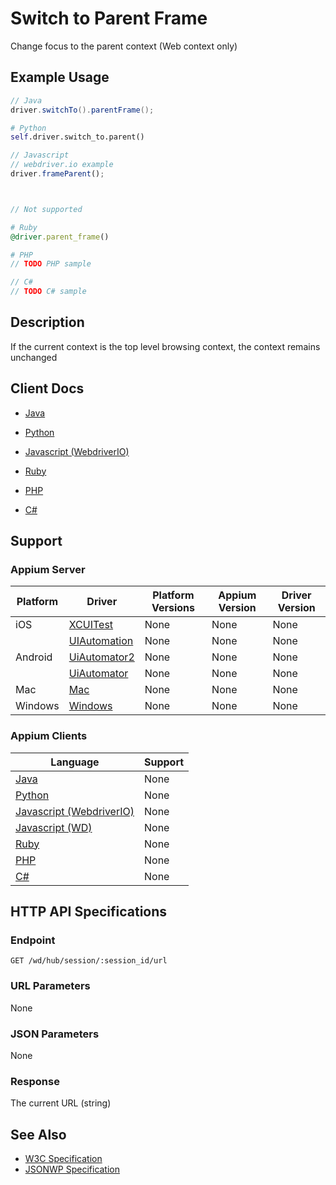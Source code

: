 # Switch to Parent Frame

Change focus to the parent context (Web context only)
## Example Usage

```java
// Java
driver.switchTo().parentFrame();

```

```python
# Python
self.driver.switch_to.parent()

```

```javascript
// Javascript
// webdriver.io example
driver.frameParent();



// Not supported
```

```ruby
# Ruby
@driver.parent_frame()

```

```php
# PHP
// TODO PHP sample

```

```csharp
// C#
// TODO C# sample

```


## Description

If the current context is the top level browsing context, the context remains unchanged


## Client Docs

 * [Java](https://seleniumhq.github.io/selenium/docs/api/java/org/openqa/selenium/WebDriver.TargetLocator.html#parentFrame--) 
 * [Python](http://selenium-python.readthedocs.io/api.html#selenium.webdriver.remote.webdriver.WebDriver.current_url) 
 * [Javascript (WebdriverIO)](http://webdriver.io/api/protocol/frameParent.html) 

 * [Ruby](http://www.rubydoc.info/gems/selenium-webdriver/Selenium/WebDriver/TargetLocator:parent_frame) 
 * [PHP](https://github.com/appium/php-client/) 
 * [C#](https://github.com/appium/appium-dotnet-driver/) 

## Support

### Appium Server

|Platform|Driver|Platform Versions|Appium Version|Driver Version|
|--------|----------------|------|--------------|--------------|
| iOS | [XCUITest](/docs/en/drivers/ios-xcuitest.md) | None | None | None |
|  | [UIAutomation](/docs/en/drivers/ios-uiautomation.md) | None | None | None |
| Android | [UiAutomator2](/docs/en/drivers/android-uiautomator2.md) | None | None | None |
|  | [UiAutomator](/docs/en/drivers/android-uiautomator.md) | None | None | None |
| Mac | [Mac](/docs/en/drivers/mac.md) | None | None | None |
| Windows | [Windows](/docs/en/drivers/windows.md) | None | None | None |

### Appium Clients 

|Language|Support|
|--------|-------|
|[Java](https://github.com/appium/java-client/releases/latest)| None |
|[Python](https://github.com/appium/python-client/releases/latest)| None |
|[Javascript (WebdriverIO)](http://webdriver.io/index.html)| None |
|[Javascript (WD)](https://github.com/admc/wd/releases/latest)| None |
|[Ruby](https://github.com/appium/ruby_lib/releases/latest)| None |
|[PHP](https://github.com/appium/php-client/releases/latest)| None |
|[C#](https://github.com/appium/appium-dotnet-driver/releases/latest)| None |

## HTTP API Specifications

### Endpoint

`GET /wd/hub/session/:session_id/url`

### URL Parameters

None

### JSON Parameters

None

### Response

The current URL (string)

## See Also

* [W3C Specification](https://www.w3.org/TR/webdriver/#dfn-switch-to-parent-frame)
* [JSONWP Specification](https://github.com/SeleniumHQ/selenium/wiki/JsonWireProtocol#sessionsessionidframeparent)

